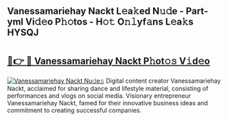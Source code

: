 ## Vanessamariehay Nackt L𝚎a𝚔ed N𝚞𝚍e - Part-yml Vi𝚍𝚎o P𝚑𝚘tos - H𝚘𝚝 O𝚗𝚕yf𝚊ns L𝚎a𝚔s HYSQJ

# <h2><a href="http://kfbjifw.oniu.top/?m=Vanessamariehay+Nackt">🔗👉 🔴 Vanessamariehay Nackt P𝚑ot𝚘𝚜 V𝚒d𝚎o</a></h2>

[![Vanessamariehay Nackt Nu𝚍e𝚜](https://i.imgur.com/0qMVB7G.gif)](http://kfbjifw.oniu.top/?m=Vanessamariehay+Nackt)
Digital content creator Vanessamariehay Nackt, acclaimed for sharing dance and lifestyle material, consisting of performances and vlogs on social media. Visionary entrepreneur Vanessamariehay Nackt, famed for their innovative business ideas and commitment to creating successful companies.  
